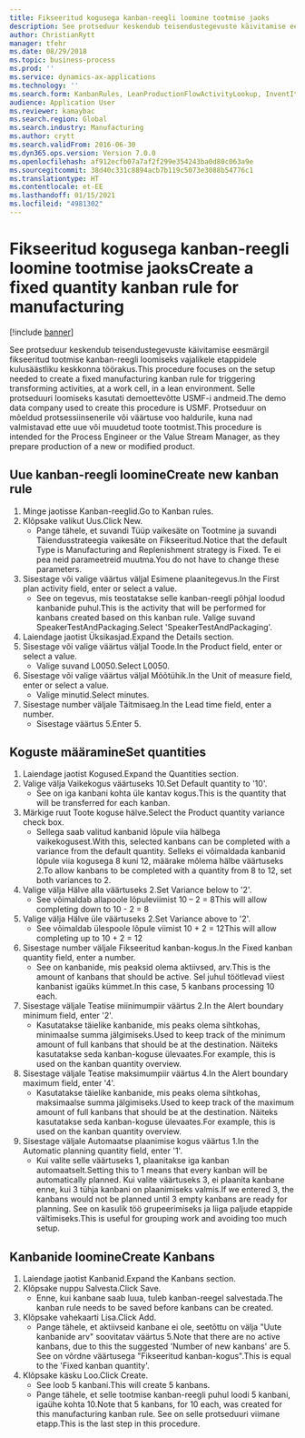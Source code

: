 ```yaml
---
title: Fikseeritud kogusega kanban-reegli loomine tootmise jaoks
description: See protseduur keskendub teisendustegevuste käivitamise eesmärgil fikseeritud tootmise kanban-reegli loomiseks vajalikele etappidele kulusäästliku keskkonna töörakus.
author: ChristianRytt
manager: tfehr
ms.date: 08/29/2018
ms.topic: business-process
ms.prod: ''
ms.service: dynamics-ax-applications
ms.technology: ''
ms.search.form: KanbanRules, LeanProductionFlowActivityLookup, InventItemIdLookupSimple, UnitOfMeasureLookup, KanbanCreate
audience: Application User
ms.reviewer: kamaybac
ms.search.region: Global
ms.search.industry: Manufacturing
ms.author: crytt
ms.search.validFrom: 2016-06-30
ms.dyn365.ops.version: Version 7.0.0
ms.openlocfilehash: af912ecfb07a7af2f299e354243ba0d80c063a9e
ms.sourcegitcommit: 38d40c331c8894acb7b119c5073e3088b54776c1
ms.translationtype: HT
ms.contentlocale: et-EE
ms.lasthandoff: 01/15/2021
ms.locfileid: "4981302"
---
```

# <a name="create-a-fixed-quantity-kanban-rule-for-manufacturing"></a><span data-ttu-id="2d2f9-103">Fikseeritud kogusega kanban-reegli loomine tootmise jaoks</span><span class="sxs-lookup"><span data-stu-id="2d2f9-103">Create a fixed quantity kanban rule for manufacturing</span></span>

[!include [banner](../../includes/banner.md)]

<span data-ttu-id="2d2f9-104">See protseduur keskendub teisendustegevuste käivitamise eesmärgil fikseeritud tootmise kanban-reegli loomiseks vajalikele etappidele kulusäästliku keskkonna töörakus.</span><span class="sxs-lookup"><span data-stu-id="2d2f9-104">This procedure focuses on the setup needed to create a fixed manufacturing kanban rule for triggering transforming activities, at a work cell, in a lean environment.</span></span> <span data-ttu-id="2d2f9-105">Selle protseduuri loomiseks kasutati demoettevõtte USMF-i andmeid.</span><span class="sxs-lookup"><span data-stu-id="2d2f9-105">The demo data company used to create this procedure is USMF.</span></span> <span data-ttu-id="2d2f9-106">Protseduur on mõeldud protsessiinsenerile või väärtuse voo haldurile, kuna nad valmistavad ette uue või muudetud toote tootmist.</span><span class="sxs-lookup"><span data-stu-id="2d2f9-106">This procedure is intended for the Process Engineer or the Value Stream Manager, as they prepare production of a new or modified product.</span></span>


## <a name="create-new-kanban-rule"></a><span data-ttu-id="2d2f9-107">Uue kanban-reegli loomine</span><span class="sxs-lookup"><span data-stu-id="2d2f9-107">Create new kanban rule</span></span>
1. <span data-ttu-id="2d2f9-108">Minge jaotisse Kanban-reeglid.</span><span class="sxs-lookup"><span data-stu-id="2d2f9-108">Go to Kanban rules.</span></span>
2. <span data-ttu-id="2d2f9-109">Klõpsake valikut Uus.</span><span class="sxs-lookup"><span data-stu-id="2d2f9-109">Click New.</span></span>
    * <span data-ttu-id="2d2f9-110">Pange tähele, et suvandi Tüüp vaikesäte on Tootmine ja suvandi Täiendusstrateegia vaikesäte on Fikseeritud.</span><span class="sxs-lookup"><span data-stu-id="2d2f9-110">Notice that the default Type is Manufacturing and Replenishment strategy is Fixed.</span></span> <span data-ttu-id="2d2f9-111">Te ei pea neid parameetreid muutma.</span><span class="sxs-lookup"><span data-stu-id="2d2f9-111">You do not have to change these parameters.</span></span>  
3. <span data-ttu-id="2d2f9-112">Sisestage või valige väärtus väljal Esimene plaanitegevus.</span><span class="sxs-lookup"><span data-stu-id="2d2f9-112">In the First plan activity field, enter or select a value.</span></span>
    * <span data-ttu-id="2d2f9-113">See on tegevus, mis teostatakse selle kanban-reegli põhjal loodud kanbanide puhul.</span><span class="sxs-lookup"><span data-stu-id="2d2f9-113">This is the activity that will be performed for kanbans created based on this kanban rule.</span></span>  <span data-ttu-id="2d2f9-114">Valige suvand SpeakerTestAndPackaging.</span><span class="sxs-lookup"><span data-stu-id="2d2f9-114">Select 'SpeakerTestAndPackaging'.</span></span>  
4. <span data-ttu-id="2d2f9-115">Laiendage jaotist Üksikasjad.</span><span class="sxs-lookup"><span data-stu-id="2d2f9-115">Expand the Details section.</span></span>
5. <span data-ttu-id="2d2f9-116">Sisestage või valige väärtus väljal Toode.</span><span class="sxs-lookup"><span data-stu-id="2d2f9-116">In the Product field, enter or select a value.</span></span>
    * <span data-ttu-id="2d2f9-117">Valige suvand L0050.</span><span class="sxs-lookup"><span data-stu-id="2d2f9-117">Select L0050.</span></span>  
6. <span data-ttu-id="2d2f9-118">Sisestage või valige väärtus väljal Mõõtühik.</span><span class="sxs-lookup"><span data-stu-id="2d2f9-118">In the Unit of measure field, enter or select a value.</span></span>
    * <span data-ttu-id="2d2f9-119">Valige minutid.</span><span class="sxs-lookup"><span data-stu-id="2d2f9-119">Select minutes.</span></span>  
7. <span data-ttu-id="2d2f9-120">Sisestage number väljale Täitmisaeg.</span><span class="sxs-lookup"><span data-stu-id="2d2f9-120">In the Lead time field, enter a number.</span></span>
    * <span data-ttu-id="2d2f9-121">Sisestage väärtus 5.</span><span class="sxs-lookup"><span data-stu-id="2d2f9-121">Enter 5.</span></span>  

## <a name="set-quantities"></a><span data-ttu-id="2d2f9-122">Koguste määramine</span><span class="sxs-lookup"><span data-stu-id="2d2f9-122">Set quantities</span></span>
1. <span data-ttu-id="2d2f9-123">Laiendage jaotist Kogused.</span><span class="sxs-lookup"><span data-stu-id="2d2f9-123">Expand the Quantities section.</span></span>
2. <span data-ttu-id="2d2f9-124">Valige välja Vaikekogus väärtuseks 10.</span><span class="sxs-lookup"><span data-stu-id="2d2f9-124">Set Default quantity to '10'.</span></span>
    * <span data-ttu-id="2d2f9-125">See on iga kanbani kohta üle kantav kogus.</span><span class="sxs-lookup"><span data-stu-id="2d2f9-125">This is the quantity that will be transferred for each kanban.</span></span>  
3. <span data-ttu-id="2d2f9-126">Märkige ruut Toote koguse hälve.</span><span class="sxs-lookup"><span data-stu-id="2d2f9-126">Select the Product quantity variance check box.</span></span>
    * <span data-ttu-id="2d2f9-127">Sellega saab valitud kanbanid lõpule viia hälbega vaikekogusest.</span><span class="sxs-lookup"><span data-stu-id="2d2f9-127">With this, selected kanbans can be completed with a variance from the default quantity.</span></span>  <span data-ttu-id="2d2f9-128">Selleks ei võimaldada kanbanid lõpule viia kogusega 8 kuni 12, määrake mõlema hälbe väärtuseks 2.</span><span class="sxs-lookup"><span data-stu-id="2d2f9-128">To allow kanbans to be completed with a quantity from 8 to 12, set both variances to 2.</span></span>  
4. <span data-ttu-id="2d2f9-129">Valige välja Hälve alla väärtuseks 2.</span><span class="sxs-lookup"><span data-stu-id="2d2f9-129">Set Variance below to '2'.</span></span>
    * <span data-ttu-id="2d2f9-130">See võimaldab allapoole lõpuleviimist 10 – 2 = 8</span><span class="sxs-lookup"><span data-stu-id="2d2f9-130">This will allow completing down to 10 - 2 = 8</span></span>  
5. <span data-ttu-id="2d2f9-131">Valige välja Hälve üle väärtuseks 2.</span><span class="sxs-lookup"><span data-stu-id="2d2f9-131">Set Variance above to '2'.</span></span>
    * <span data-ttu-id="2d2f9-132">See võimaldab ülespoole lõpule viimist 10 + 2 = 12</span><span class="sxs-lookup"><span data-stu-id="2d2f9-132">This will allow completing up to 10 + 2 = 12</span></span>  
6. <span data-ttu-id="2d2f9-133">Sisestage number väljale Fikseeritud kanban-kogus.</span><span class="sxs-lookup"><span data-stu-id="2d2f9-133">In the Fixed kanban quantity field, enter a number.</span></span>
    * <span data-ttu-id="2d2f9-134">See on kanbanide, mis peaksid olema aktiivsed, arv.</span><span class="sxs-lookup"><span data-stu-id="2d2f9-134">This is the amount of kanbans that should be active.</span></span> <span data-ttu-id="2d2f9-135">Sel juhul töötlevad viiest kanbanist igaüks kümmet.</span><span class="sxs-lookup"><span data-stu-id="2d2f9-135">In this case, 5 kanbans processing 10 each.</span></span>  
7. <span data-ttu-id="2d2f9-136">Sisestage väljale Teatise miinimumpiir väärtus 2.</span><span class="sxs-lookup"><span data-stu-id="2d2f9-136">In the Alert boundary minimum field, enter '2'.</span></span>
    * <span data-ttu-id="2d2f9-137">Kasutatakse täielike kanbanide, mis peaks olema sihtkohas, minimaalse summa jälgimiseks.</span><span class="sxs-lookup"><span data-stu-id="2d2f9-137">Used to keep track of the minimum amount of full kanbans that should be at the destination.</span></span> <span data-ttu-id="2d2f9-138">Näiteks kasutatakse seda kanban-koguse ülevaates.</span><span class="sxs-lookup"><span data-stu-id="2d2f9-138">For example, this is used on the kanban quantity overview.</span></span>  
8. <span data-ttu-id="2d2f9-139">Sisestage väljale Teatise maksimumpiir väärtus 4.</span><span class="sxs-lookup"><span data-stu-id="2d2f9-139">In the Alert boundary maximum field, enter '4'.</span></span>
    * <span data-ttu-id="2d2f9-140">Kasutatakse täielike kanbanide, mis peaks olema sihtkohas, maksimaalse summa jälgimiseks.</span><span class="sxs-lookup"><span data-stu-id="2d2f9-140">Used to keep track of the maximum amount of full kanbans that should be at the destination.</span></span> <span data-ttu-id="2d2f9-141">Näiteks kasutatakse seda kanban-koguse ülevaates.</span><span class="sxs-lookup"><span data-stu-id="2d2f9-141">For example, this is used on the kanban quantity overview.</span></span>  
9. <span data-ttu-id="2d2f9-142">Sisestage väljale Automaatse plaanimise kogus väärtus 1.</span><span class="sxs-lookup"><span data-stu-id="2d2f9-142">In the Automatic planning quantity field, enter '1'.</span></span>
    * <span data-ttu-id="2d2f9-143">Kui valite selle väärtuseks 1, plaanitakse iga kanban automaatselt.</span><span class="sxs-lookup"><span data-stu-id="2d2f9-143">Setting this to 1 means that every kanban will be automatically planned.</span></span>   <span data-ttu-id="2d2f9-144">Kui valite väärtuseks 3, ei plaanita kanbane enne, kui 3 tühja kanbani on plaanimiseks valmis.</span><span class="sxs-lookup"><span data-stu-id="2d2f9-144">If we entered 3, the kanbans would not be planned until 3 empty kanbans are ready for planning.</span></span> <span data-ttu-id="2d2f9-145">See on kasulik töö grupeerimiseks ja liiga paljude etappide vältimiseks.</span><span class="sxs-lookup"><span data-stu-id="2d2f9-145">This is useful for grouping work and avoiding too much setup.</span></span>  

## <a name="create-kanbans"></a><span data-ttu-id="2d2f9-146">Kanbanide loomine</span><span class="sxs-lookup"><span data-stu-id="2d2f9-146">Create Kanbans</span></span>
1. <span data-ttu-id="2d2f9-147">Laiendage jaotist Kanbanid.</span><span class="sxs-lookup"><span data-stu-id="2d2f9-147">Expand the Kanbans section.</span></span>
2. <span data-ttu-id="2d2f9-148">Klõpsake nuppu Salvesta.</span><span class="sxs-lookup"><span data-stu-id="2d2f9-148">Click Save.</span></span>
    * <span data-ttu-id="2d2f9-149">Enne, kui kanbane saab luua, tuleb kanban-reegel salvestada.</span><span class="sxs-lookup"><span data-stu-id="2d2f9-149">The kanban rule needs to be saved before kanbans can be created.</span></span>  
3. <span data-ttu-id="2d2f9-150">Klõpsake vahekaarti Lisa.</span><span class="sxs-lookup"><span data-stu-id="2d2f9-150">Click Add.</span></span>
    * <span data-ttu-id="2d2f9-151">Pange tähele, et aktiivseid kanbane ei ole, seetõttu on välja "Uute kanbanide arv" soovitatav väärtus 5.</span><span class="sxs-lookup"><span data-stu-id="2d2f9-151">Note that there are no active kanbans, due to this the suggested 'Number of new kanbans' are 5.</span></span> <span data-ttu-id="2d2f9-152">See on võrdne väärtusega "Fikseeritud kanban-kogus".</span><span class="sxs-lookup"><span data-stu-id="2d2f9-152">This is equal to the 'Fixed kanban quantity'.</span></span>  
4. <span data-ttu-id="2d2f9-153">Klõpsake käsku Loo.</span><span class="sxs-lookup"><span data-stu-id="2d2f9-153">Click Create.</span></span>
    * <span data-ttu-id="2d2f9-154">See loob 5 kanbani.</span><span class="sxs-lookup"><span data-stu-id="2d2f9-154">This will create 5 kanbans.</span></span>  
    * <span data-ttu-id="2d2f9-155">Pange tähele, et selle tootmise kanban-reegli puhul loodi 5 kanbani, igaühe kohta 10.</span><span class="sxs-lookup"><span data-stu-id="2d2f9-155">Note that 5 kanbans, for 10 each, was created for this manufacturing kanban rule.</span></span> <span data-ttu-id="2d2f9-156">See on selle protseduuri viimane etapp.</span><span class="sxs-lookup"><span data-stu-id="2d2f9-156">This is the last step in this procedure.</span></span>  

